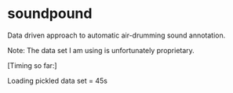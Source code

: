 soundpound
==========

Data driven approach to automatic air-drumming sound annotation.

Note: The data set I am using is unfortunately proprietary.

[Timing so far:]

Loading pickled data set = 45s